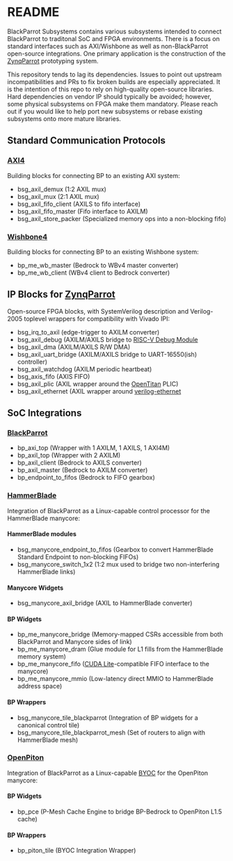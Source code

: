 # README

BlackParrot Subsystems contains various subsystems intended to connect BlackParrot to traditonal SoC and FPGA environments. There is a focus on standard interfaces such as AXI/Wishbone as well as non-BlackParrot open-source integrations. One primary application is the construction of the [ZynqParrot](https://github.com/black-parrot-hdk/zynq-parrot) prototyping system.

This repository tends to lag its dependencies. Issues to point out upstream incompatibilities and PRs to fix broken builds are especially appreciated. It is the intention of this repo to rely on high-quality open-source libraries. Hard dependencies on vendor IP should typically be avoided; however, some physical subsystems on FPGA make them mandatory. Please reach out if you would like to help port new subsystems or rebase existing subsystems onto more mature libraries.

## Standard Communication Protocols

### [AXI4](https://developer.arm.com/documentation/ihi0022/latest/) 

Building blocks for connecting BP to an existing AXI system:
- bsg_axil_demux (1:2 AXIL mux)
- bsg_axil_mux (2:1 AXIL mux)
- bsg_axil_fifo_client (AXILS to fifo interface)
- bsg_axil_fifo_master (Fifo interface to AXILM)
- bsg_axil_store_packer (Specialized memory ops into a non-blocking fifo)

### [Wishbone4](https://wishbone-interconnect.readthedocs.io/en/latest/02_interface.html)

Building blocks for connecting BP to an existing Wishbone system:
- bp_me_wb_master (Bedrock to WBv4 master converter)
- bp_me_wb_client (WBv4 client to Bedrock converter)

## IP Blocks for [ZynqParrot](https://github.com/black-parrot-hdk/zynq-parrot)

Open-source FPGA blocks, with SystemVerilog description and Verilog-2005 toplevel wrappers for compatibility with Vivado IPI:

- bsg_irq_to_axil (edge-trigger to AXILM converter)
- bsg_axil_debug (AXILM/AXILS bridge to [RISC-V Debug Module](https://github.com/pulp-platform/riscv-dbg)
- bsg_axil_dma (AXILM/AXILS R/W DMA)
- bsg_axil_uart_bridge (AXILM/AXILS bridge to UART-16550(ish) controller)
- bsg_axil_watchdog (AXILM periodic heartbeat)
- bsg_axis_fifo (AXIS FIFO)
- bsg_axil_plic (AXIL wrapper around the [OpenTitan](https://github.com/lowRISC/opentitan) PLIC)
- bsg_axil_ethernet (AXIL wrapper around [verilog-ethernet](https://github.com/alexforencich/verilog-ethernet)

## SoC Integrations

### [BlackParrot](https://github.com/black-parrot/black-parrot)
- bp_axi_top (Wrapper with 1 AXILM, 1 AXILS, 1 AXI4M)
- bp_axil_top (Wrapper with 2 AXILM)
- bp_axil_client (Bedrock to AXILS converter)
- bp_axil_master (Bedrock to AXILM converter)
- bp_endpoint_to_fifos (Bedrock to FIFO gearbox)

### [HammerBlade](https://github.com/bespoke-silicon-group/bsg_manycore)

Integration of BlackParrot as a Linux-capable control processor for the HammerBlade manycore:
#### HammerBlade modules
- bsg_manycore_endpoint_to_fifos (Gearbox to convert HammerBlade Standard Endpoint to non-blocking FIFOs)
- bsg_manycore_switch_1x2 (1:2 mux used to bridge two non-interfering HammerBlade links)
#### Manycore Widgets
- bsg_manycore_axil_bridge (AXIL to HammerBlade converter)
#### BP Widgets
- bp_me_manycore_bridge (Memory-mapped CSRs accessible from both BlackParrot and Manycore sides of link)
- bp_me_manycore_dram (Glue module for L1 fills from the HammerBlade memory system)
- bp_me_manycore_fifo ([CUDA Lite](https://github.com/bespoke-silicon-group/bsg_replicant)-compatible FIFO interface to the manycore)
- bp_me_manycore_mmio (Low-latency direct MMIO to HammerBlade address space)
#### BP Wrappers
- bsg_manycore_tile_blackparrot (Integration of BP widgets for a canonical control tile)
- bsg_manycore_tile_blackparrot_mesh (Set of routers to align with HammerBlade mesh)

### [OpenPiton](https://github.com/PrincetonUniversity/openpiton)

Integration of BlackParrot as a Linux-capable [BYOC](https://decades.cs.princeton.edu/aspl20-balkind.pdf) for the OpenPiton manycore:
#### BP Widgets
- bp_pce (P-Mesh Cache Engine to bridge BP-Bedrock to OpenPiton L1.5 cache)
#### BP Wrappers
- bp_piton_tile (BYOC Integration Wrapper) 
